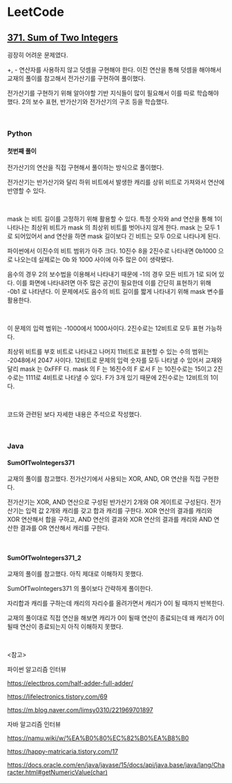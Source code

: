 # LeetCode

## [371. Sum of Two Integers](https://leetcode.com/problems/sum-of-two-integers/)

굉장히 어려운 문제였다.

+, - 연산자를 사용하지 않고 덧셈을 구현해야 한다. 이진 연산을 통해 덧셈을 해야해서 교재의 풀이를 참고해서 전가산기를 구현하여 풀이했다.

전가산기를 구현하기 위해 알아야할 기반 지식들이 많이 필요해서 이를 따로 학습해야 했다. 2의 보수 표현, 반가산기와 전가산기의 구조 등을 학습했다.

<br>

### Python

#### 첫번째 풀이

전가산기의 연산을 직접 구현해서 풀이하는 방식으로 풀이했다.

전가산기는 반가산기와 달리 하위 비트에서 발생한 캐리를 상위 비트로 가져와서 연산에 반영할 수 있다.

<br>

mask 는 비트 길이를 고정하기 위해 활용할 수 있다. 특정 숫자와 and 연산을 통해 1이 나타나는 최상위 비트가 mask 의 최상위 비트를 벗어나지 않게 한다. mask 는 모두 1 로 되어있어서 and 연산을 하면 mask 길이보다 긴 비트는 모두 0으로 나타나게 된다.

파이썬에서 이진수의 비트 범위가 아주 크다. 10진수 8을 2진수로 나타내면 0b1000 으로 나오는데 실제로는 0b 와 1000 사이에 아주 많은 0이 생략됐다. 

음수의 경우 2의 보수법을 이용해서 나타내기 때문에 -1의 경우 모든 비트가 1로 되어 있다. 이를 화면에 나타내려면 아주 많은 공간이 필요한데 이를 간단히 표현하기 위해 -0b1 로 나타낸다. 이 문제에서도 음수의 비트 길이를 짧게 나타내기 위해 mask 변수를 활용한다.

<br>

이 문제의 입력 범위는 -1000에서 1000사이다. 2진수로는 12비트로 모두 표현 가능하다. 

최상위 비트를 부호 비트로 나타내고 나머지 11비트로 표현할 수 있는 수의 범위는 -2048에서 2047 사이다. 12비트로 문제의 입력 숫자를 모두 나타낼 수 있어서 교재와 달리 mask 는 0xFFF 다. mask 의 F 는 16진수의 F 로서 F 는 10진수로는 15이고 2진수로는 1111로 4비트로 나타낼 수 있다. F가 3개 있기 때문에 2진수로는 12비트의 1이다.

<br>

코드와 관련된 보다 자세한 내용은 주석으로 작성했다.

<br>

### Java

#### SumOfTwoIntegers371

교재의 풀이를 참고했다. 전가산기에서 사용되는 XOR, AND, OR 연산을 직접 구현한다.

전가산기는 XOR, AND 연산으로 구성된 반가산기 2개와 OR 게이트로 구성된다. 전가산기는 입력 값 2개와 캐리를 갖고 합과 캐리를 구한다. XOR 연산의 결과를 캐리와 XOR 연산해서 합을 구하고, AND 연산의 결과와 XOR 연산의 결과를 캐리와 AND 연산한 결과를 OR 연산해서 캐리를 구한다.

<br>

#### SumOfTwoIntegers371_2

교재의 풀이를 참고했다. 아직 제대로 이해하지 못했다.

SumOfTwoIntegers371 의 풀이보다 간략하게 풀이한다.

자리합과 캐리를 구하는데 캐리의 자리수를 올려가면서 캐리가 0이 될 때까지 반복한다. 

교재의 풀이대로 직접 연산을 해보면 캐리가 0이 될때 연산이 종료되는데 왜 캐리가 0이 될때 연산이 종료되는지 아직 이해하지 못했다.

<br>

<참고>

파이썬 알고리즘 인터뷰

https://electbros.com/half-adder-full-adder/

https://lifelectronics.tistory.com/69

https://m.blog.naver.com/limsy0310/221969701897

자바 알고리즘 인터뷰

https://namu.wiki/w/%EA%B0%80%EC%82%B0%EA%B8%B0

https://happy-matricaria.tistory.com/17

https://docs.oracle.com/en/java/javase/15/docs/api/java.base/java/lang/Character.html#getNumericValue(char)

